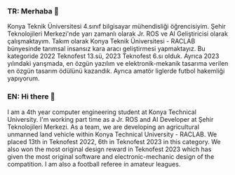 ### TR: Merhaba 👋

Konya Teknik Üniversitesi 4.sınıf bilgisayar mühendisliği öğrencisiyim.
Şehir Teknolojileri Merkezi'nde yarı zamanlı olarak Jr. ROS ve AI Geliştiricisi olarak çalışmaktayım.
Takım olarak Konya Teknik Üniversitesi - RACLAB bünyesinde tarımsal insansız kara aracı geliştirmesi yapmaktayız. Bu kategoride 2022 Teknofest 13.sü, 2023 Teknofest 6.sı olduk. Ayrıca 2023 yılındaki yarışmada, en özgün yazılım ve elektronik-mekanik tasarıma verilen en özgün tasarım ödülünü kazandık.
Ayrıca amatör liglerde futbol hakemliği yapıyorum.

### EN: Hi there 👋

I am a 4th year computer engineering student at Konya Technical University. 
I'm working part time as a Jr. ROS and AI Developer at Şehir Teknolojileri Merkezi.
As a team, we are developing an agricultural unmanned land vehicle within Konya Technical University - RACLAB. We placed 13th in Teknofest 2022, 6th in Teknofest 2023 in this category. We also won the most original design reward in Teknofest 2023 which has given the most original software and electronic-mechanic design of the compatition.
I am also a football referee in amateur leagues.

<!--
**yigitboracagiran/yigitboracagiran** is a ✨ _special_ ✨ repository because its `README.md` (this file) appears on your GitHub profile.

Here are some ideas to get you started:

- 🔭 I’m currently working on ...
- 🌱 I’m currently learning ...
- 👯 I’m looking to collaborate on ...
- 🤔 I’m looking for help with ...
- 💬 Ask me about ...
- 📫 How to reach me: ...
- 😄 Pronouns: ...
- ⚡ Fun fact: ...
-->
